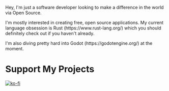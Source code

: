 Hey, I'm just a software developer looking to make a difference in the world via Open Source.

<p>
I'm mostly interested in creating free, open source applications.
My current language obsession is Rust (https://www.rust-lang.org/) which you should definitely check out if you haven't already.
</p>

<p>
I'm also diving pretty hard into Godot (https://godotengine.org/) at the moment.
</p>

# Support My Projects
[![ko-fi](https://ko-fi.com/img/githubbutton_sm.svg)](https://ko-fi.com/U7U1HEKZ9)
